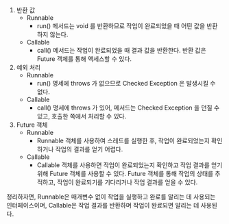 1. 반환 값
    - Runnable
        - run() 메서드는 void 를 반환하므로 작업이 완료되었을 때 어떤 값을 반환하지 않는다.
    - Callable
        - call() 메서드는 작업이 완료되었을 때 결과 값을 반환한다. 반환 값은 Future 객체를 통해 액세스할 수 있다.
2. 예외 처리
    - Runnable
        - run() 명세에 throws 가 없으므로 Checked Exception 은 발생시킬 수 없다.
    - Callable
        - call() 명세에 throws 가 있어, 메서드는 Checked Exception 을 던질 수 있고, 호출한 쪽에서 처리할 수 있다.
3. Future 객체
    - Runnable
        - Runnable 객체를 사용하여 스레드를 실행한 후, 작업이 완료되었는지 확인하거나 작업의 결과를 얻기 어렵다.
    - Callable
        - Callable 객체를 사용하면 작업이 완료되었는지 확인하고 작업 결과를 얻기 위해 Future 객체를 사용할 수 있다. Future 객체를 통해 작업의 상태를 추적하고, 작업이 완료되기를 기다리거나 작업 결과를 얻을 수 있다.

정리하자면, Runnable은 매개변수 없이 작업을 실행하고 완료를 알리는 데 사용되는 인터페이스이며, Callable은 작업 결과를 반환하며 작업이 완료되면 알리는 데 사용된다.
